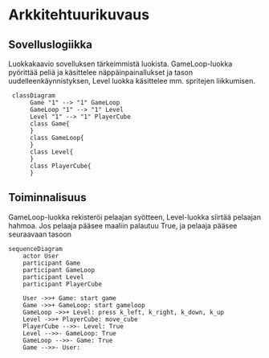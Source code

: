 # Arkkitehtuurikuvaus

## Sovelluslogiikka

Luokkakaavio sovelluksen tärkeimmistä luokista. GameLoop-luokka pyörittää peliä ja käsittelee näppäinpainallukset ja tason uudelleenkäynnistyksen, Level luokka käsittelee mm. spritejen liikkumisen.

```mermaid
 classDiagram
      Game "1" --> "1" GameLoop
      GameLoop "1" --> "1" Level
      Level "1" --> "1" PlayerCube
      class Game{
      }
      class GameLoop{
      }
      class Level{
      }
      class PlayerCube{
      }
```
## Toiminnalisuus

GameLoop-luokka rekisteröi pelaajan syötteen, Level-luokka siirtää pelaajan hahmoa. Jos pelaaja pääsee maaliin palautuu True, ja pelaaja pääsee seuraavaan tasoon

```mermaid
sequenceDiagram
    actor User
    participant Game
    participant GameLoop
    participant Level
    participant PlayerCube
    
    User ->>+ Game: start game
    Game ->>+ GameLoop: start gameloop
    GameLoop ->>+ Level: press k_left, k_right, k_down, k_up
    Level ->>+ PlayerCube: move_cube
    PlayerCube -->>- Level: True
    Level -->>- GameLoop: True 
    GameLoop -->>- Game: True
    Game -->>- User: 
```
